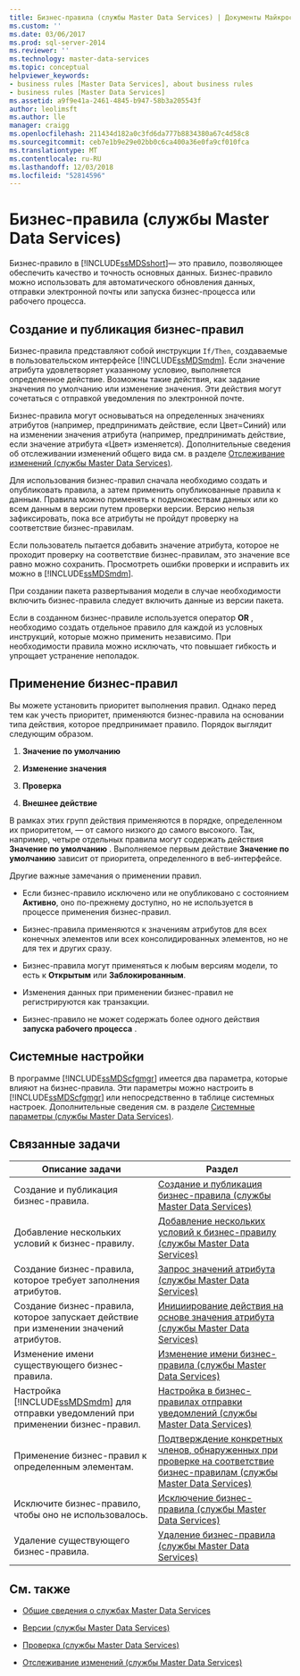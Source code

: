 ```yaml
---
title: Бизнес-правила (службы Master Data Services) | Документы Майкрософт
ms.custom: ''
ms.date: 03/06/2017
ms.prod: sql-server-2014
ms.reviewer: ''
ms.technology: master-data-services
ms.topic: conceptual
helpviewer_keywords:
- business rules [Master Data Services], about business rules
- business rules [Master Data Services]
ms.assetid: a9f9e41a-2461-4845-b947-58b3a205543f
author: leolimsft
ms.author: lle
manager: craigg
ms.openlocfilehash: 211434d182a0c3fd6da777b8834380a67c4d58c8
ms.sourcegitcommit: ceb7e1b9e29e02bb0c6ca400a36e0fa9cf010fca
ms.translationtype: MT
ms.contentlocale: ru-RU
ms.lasthandoff: 12/03/2018
ms.locfileid: "52814596"
---
```

# <a name="business-rules-master-data-services"></a>Бизнес-правила (службы Master Data Services)
  Бизнес-правило в [!INCLUDE[ssMDSshort](../includes/ssmdsshort-md.md)]— это правило, позволяющее обеспечить качество и точность основных данных. Бизнес-правило можно использовать для автоматического обновления данных, отправки электронной почты или запуска бизнес-процесса или рабочего процесса.  
  
## <a name="create-and-publish-business-rules"></a>Создание и публикация бизнес-правил  
 Бизнес-правила представляют собой инструкции `If/Then`, создаваемые в пользовательском интерфейсе [!INCLUDE[ssMDSmdm](../includes/ssmdsmdm-md.md)]. Если значение атрибута удовлетворяет указанному условию, выполняется определенное действие. Возможны такие действия, как задание значения по умолчанию или изменение значения. Эти действия могут сочетаться с отправкой уведомления по электронной почте.  
  
 Бизнес-правила могут основываться на определенных значениях атрибутов (например, предпринимать действие, если Цвет=Синий) или на изменении значения атрибута (например, предпринимать действие, если значение атрибута «Цвет» изменяется). Дополнительные сведения об отслеживании изменений общего вида см. в разделе [Отслеживание изменений (службы Master Data Services)](change-tracking-master-data-services.md).  
  
 Для использования бизнес-правил сначала необходимо создать и опубликовать правила, а затем применить опубликованные правила к данным. Правила можно применять к подмножествам данных или ко всем данным в версии путем проверки версии. Версию нельзя зафиксировать, пока все атрибуты не пройдут проверку на соответствие бизнес-правилам.  
  
 Если пользователь пытается добавить значение атрибута, которое не проходит проверку на соответствие бизнес-правилам, это значение все равно можно сохранить. Просмотреть ошибки проверки и исправить их можно в [!INCLUDE[ssMDSmdm](../includes/ssmdsmdm-md.md)].  
  
 При создании пакета развертывания модели в случае необходимости включить бизнес-правила следует включить данные из версии пакета.  
  
 Если в созданном бизнес-правиле используется оператор **OR** , необходимо создать отдельное правило для каждой из условных инструкций, которые можно применить независимо. При необходимости правила можно исключать, что повышает гибкость и упрощает устранение неполадок.  
  
## <a name="how-business-rules-are-applied"></a>Применение бизнес-правил  
 Вы можете установить приоритет выполнения правил. Однако перед тем как учесть приоритет, применяются бизнес-правила на основании типа действия, которое предпринимает правило. Порядок выглядит следующим образом.  
  
1.  **Значение по умолчанию**  
  
2.  **Изменение значения**  
  
3.  **Проверка**  
  
4.  **Внешнее действие**  
  
 В рамках этих групп действия применяются в порядке, определенном их приоритетом, — от самого низкого до самого высокого. Так, например, четыре отдельных правила могут содержать действия **Значение по умолчанию** . Выполняемое первым действие **Значение по умолчанию** зависит от приоритета, определенного в веб-интерфейсе.  
  
 Другие важные замечания о применении правил.  
  
-   Если бизнес-правило исключено или не опубликовано с состоянием **Активно**, оно по-прежнему доступно, но не используется в процессе применения бизнес-правил.  
  
-   Бизнес-правила применяются к значениям атрибутов для всех конечных элементов или всех консолидированных элементов, но не для тех и других сразу.  
  
-   Бизнес-правила могут применяться к любым версиям модели, то есть к **Открытым** или **Заблокированным**.  
  
-   Изменения данных при применении бизнес-правил не регистрируются как транзакции.  
  
-   Бизнес-правило не может содержать более одного действия **запуска рабочего процесса** .  
  
## <a name="system-settings"></a>Системные настройки  
 В программе [!INCLUDE[ssMDScfgmgr](../includes/ssmdscfgmgr-md.md)] имеется два параметра, которые влияют на бизнес-правила. Эти параметры можно настроить в [!INCLUDE[ssMDScfgmgr](../includes/ssmdscfgmgr-md.md)] или непосредственно в таблице системных настроек. Дополнительные сведения см. в разделе [Системные параметры (службы Master Data Services)](../../2014/master-data-services/system-settings-master-data-services.md).  
  
## <a name="related-tasks"></a>Связанные задачи  
  
|Описание задачи|Раздел|  
|----------------------|-----------|  
|Создание и публикация бизнес-правила.|[Создание и публикация бизнес-правила (службы Master Data Services)](../../2014/master-data-services/create-and-publish-a-business-rule-master-data-services.md)|  
|Добавление нескольких условий к бизнес-правилу.|[Добавление нескольких условий к бизнес-правилу (службы Master Data Services)](../../2014/master-data-services/add-multiple-conditions-to-a-business-rule-master-data-services.md)|  
|Создание бизнес-правила, которое требует заполнения атрибутов.|[Запрос значений атрибута (службы Master Data Services)](../../2014/master-data-services/require-attribute-values-master-data-services.md)|  
|Создание бизнес-правила, которое запускает действие при изменении значений атрибутов.|[Инициирование действия на основе значения атрибута (службы Master Data Services)](../../2014/master-data-services/initiate-actions-based-on-attribute-value-changes-master-data-services.md)|  
|Изменение имени существующего бизнес-правила.|[Изменение имени бизнес-правила (службы Master Data Services)](../../2014/master-data-services/change-a-business-rule-name-master-data-services.md)|  
|Настройка [!INCLUDE[ssMDSmdm](../includes/ssmdsmdm-md.md)] для отправки уведомлений при применении бизнес-правил.|[Настройка в бизнес-правилах отправки уведомлений (службы Master Data Services)](../../2014/master-data-services/configure-business-rules-to-send-notifications-master-data-services.md)|  
|Применение бизнес-правил к определенным элементам.|[Подтверждение конкретных членов, обнаруженных при проверке на соответствие бизнес-правилам (службы Master Data Services)](../../2014/master-data-services/validate-specific-members-against-business-rules-master-data-services.md)|  
|Исключите бизнес-правило, чтобы оно не использовалось.|[Исключение бизнес-правила (службы Master Data Services)](../../2014/master-data-services/exclude-a-business-rule-master-data-services.md)|  
|Удаление существующего бизнес-правила.|[Удаление бизнес-правила (службы Master Data Services)](../../2014/master-data-services/delete-a-business-rule-master-data-services.md)|  
  
## <a name="related-content"></a>См. также  
  
-   [Общие сведения о службах Master Data Services](master-data-services-overview-mds.md)  
  
-   [Версии (службы Master Data Services)](../../2014/master-data-services/versions-master-data-services.md)  
  
-   [Проверка (службы Master Data Services)](../../2014/master-data-services/validation-master-data-services.md)  
  
-   [Отслеживание изменений (службы Master Data Services)](change-tracking-master-data-services.md)  
  
  
